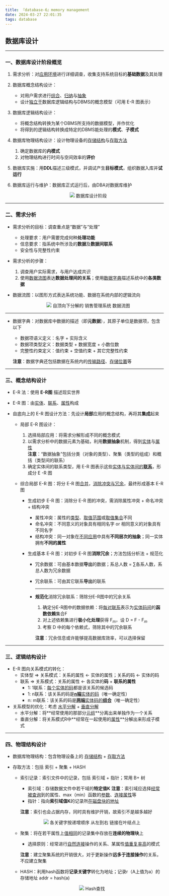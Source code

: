 ```yaml
---
title: 『database-6』memory management
date: 2024-03-27 22:01:35
tags: database
---
```


## 数据库设计

---

### 一、数据库设计阶段概览

1. 需求分析：对<u>应用环境</u>进行详细调查，收集支持系统目标的**基础数据**及其处理

2. 数据库概念结构设计：

   - 对用户需求进行<u>综合</u>、<u>归纳</u>与<u>抽象</u>
   - 设计<u>独立于</u>数据库逻辑结构与DBMS的概念模型（可用 E-R 图表示）

3. 数据库逻辑结构设计：

   - 将概念结构转换为某个DBMS所支持的数据模型，并作优化
   - 将得到的逻辑结构转换成特定的DBMS能处理的**模式**、**子模式**

4. 数据库物理结构设计：设计物理设备的<u>存储结构</u>与<u>存取方法</u>

   1. 确定数据库的**内模式**
   2. 对物理结构进行时间与空间效率的**评价**

5. 数据库实施：用**DDL**描述三级模式，并调试产生**目标模式**，组织数据入库并**试运行**

6. 数据库运行与维护：数据库正式运行后，由DBA对数据库维护

   <figure style="text-align:center">
       <img src="数据库设计基本步骤.png">
       <figurecap>数据库设计阶段</figurecap>
   </figure>

---

### 二、需求分析

- 需求分析的目标：调查重点是“数据”与“处理”

  - 处理要求：用户需要完成何种**处理功能**
  - 信息要求：指系统中所涉及的**数据**及**数据间联系**
  - 安全性与完整性约束

- 需求分析的步骤：

  1. 调查用户实际需求，与用户达成共识
  2. 使用<u>数据流图</u>表达**数据处理间的关系**；使用<u>数据字典</u>描述系统中的**各类数据**

- 数据流图：以图形方式表达系统功能、数据在系统内部的逻辑流向

  <figure style="text-align:center">
      <img src="数据流图.png">
      <figurecap>自顶向下分解的 销售管理系统 数据流图</figurecap>
  </figure>


---

- 数据字典：对数据库中数据的描述（即**元数据**），其原子单位是数据项，包含以下

  - 数据项语义定义：名字 + 实际含义
  - 数据项类型定义：数据类型 + 数据宽度 + 小数位数
  - 完整性约束定义：值约束 + 空值约束 + 其它完整性约束

  **注意**：数据字典还包括数据在系统内的<u>传输路径</u>、<u>存储位置</u>等

---

### 三、概念结构设计

- E-R 法：使用 **E-R图** 描述现实世界

- E-R 图：由<u>实体</u>、<u>联系</u>、<u>属性</u>构成

- 自底向上的 E-R 图设计方法：先设计**局部**应用的概念结构，再将其**集成**起来

  - 局部 E-R 图设计：

    1. 选择局部应用：将需求分解形成不同的概念模式
    2. 以需求分析中的数据元素为基础，利用**数据抽象**机制，得到<u>实体</u>与<u>属性</u>
       <br>**注意**：“数据抽象”包括分类（对象的类型）、聚集（类型的组成）和概括（类型间的联系）
    3. 确定实体间的联系类型，用 E-R 图表示这些<u>实体与实体间的**联系**</u>，形成分 E -R 图

  - 综合局部 E-R 图：将分 E-R 图<u>合并</u>，<u>消除冲突与冗余</u>，最终形成基本 E-R 图

    - 生成初步 E-R 图：消除分 E-R 图的冲突，需消除属性冲突 + 命名冲突 + 结构冲突

      - 属性冲突：属性的<u>类型</u>、<u>取值范围</u>或<u>取值集合</u>不同
      - 命名冲突：不同意义的对象具有相同名字 or 相同意义的对象具有不同名字
      - 结构冲突：同一对象在<u>不同应用</u>中具有**不同层次的抽象**；同一实体拥有**不同的属性**

    - 生成基本 E-R 图：对初步 E-R 图**消除冗余**；方法包括分析法 + 规范化

      - 冗余数据：可由基本数据**导出**的数据；系总人数 = $\sum \text{各系人数}$，系总人数为冗余数据

      - 冗余联系：可由其它联系**导出**的联系

        ---

      - **规范化**消除冗余联系：筛除分E-R图中的冗余关系

        1. 确定分E-R图中的数据依赖：将<u>每对联系</u>表示为<u>实体码间</u>的**函数依赖**集合F
        2. 对上述依赖集进行**极小化处理**获得 $\text{F}_m$，设 D = F - $\text{F}_m$
        3. 考察 D 中的每个依赖式，筛除其中的冗余联系

        **注意**：冗余信息或许能够提高数据库效率，可以选择保留

---

### 三、逻辑结构设计

- E-R 图向关系模式的转化：
  - 实体型 $\Rightarrow$ 关系模式：关系的属性 $\gets$ 实体的属性；关系的码 $\gets$ 实体的码
  - 联系 $\Rightarrow$ 关系模式：关系的属性 $\gets$ 各实体的**码** + **联系的属性**
    - 1: 1联系：<u>每个实体的码</u>都是该关系的候选码
    - 1: n联系：该关系的码是<u>**n端**实体的码</u>（唯一确定性）
    - n: m联系：该关系的码是<u>**两端**实体码的**组合**</u>（唯一确定性）
- 关系模型的优化：考虑 <u>水平分解</u> + <u>垂直分解</u>
  - 水平分解：将**经常使用的那部分<u>元组</u>**分离出来单独作为一个关系
  - 垂直分解：将关系模式R中**经常在一起使用的<u>属性</u>**分解出来形成子模式

---

### 四、物理结构设计

- 数据库物理结构：包含物理设备上的 <u>存储结构</u> + <u>存取方法</u>

- 存取方法：包括 索引 + 聚集 + HASH

  - 索引记录：索引文件中的记录，包括 索引域 + 指针；常用 B+ 树

    - 索引域：存储数据文件中若干域的**特定值K**
      **注意**：索引域应选择<u>经常被查询</u>到的属性、max（min）函数的<u>参数</u>、<u>连接属性</u>等
    - 指针：指向**索引域值K**的记录所<u>在磁盘块的地址</u>

    **注意**：索引也会占据内存，同时具有维护开销，故索引不是越多越好

    <figure style="text-align:center">
        <img src="B+树.png">
        <figurecap>各关键字按递增顺序 从左到右 链接在叶结点上</figurecap>
    </figure>

  - 聚集：将在若干属性上<u>值相同</u>的记录集中存放在**连续的物理块**上

    - 选择原则：经常进行<u>自然连接</u>操作的关系、某属性<u>值重复率高</u>的模式

    **注意**：建立聚集系统的开销很大，对于更新操作**远多于连接操作**的关系，不应建立聚集

  - HASH：利用hash函数将**记录关键字**转化为地址；记录r（A上值为a）的存储地址 addr = hash(a)

    <figure style="text-align:center">
        <img src="HASH.png">
        <figurecap>Hash查找</figurecap>
    </figure>
